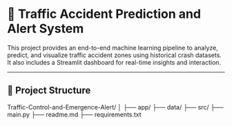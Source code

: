 # 🚦 Traffic Accident Prediction and Alert System

This project provides an end-to-end machine learning pipeline to analyze, predict, and visualize traffic accident zones using historical crash datasets.
It also includes a Streamlit dashboard for real-time insights and interaction.

---

## 📁 Project Structure    

Traffic-Control-and-Emergence-Alert/
│
├── app/
├── data/
├── src/
├── main.py
├── readme.md
├── requirements.txt

